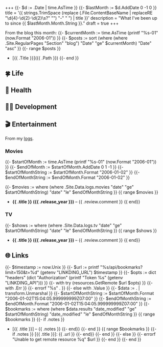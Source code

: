 +++
{{- $d := .Date | time.AsTime }}
{{- $lastMonth := $d.AddDate 0 -1 0 }}
title = '{{ strings.TrimSpace (replace (.File.ContentBaseName | replaceRE "\\d{4}-\\d{2}-\\d{2}\\s?" "") "-" " ") | title }}'
description = "What I've been up to since {{ $lastMonth.Month.String }}."
draft = true
+++

<!-- TODO: Add brief intro -->

From the blog this month:
{{- $currentMonth := time.AsTime (printf "%s-01" (now.Format "2006-01")) }}
{{- $posts := sort (where (where .Site.RegularPages "Section" "blog") "Date" "ge" $currentMonth) "Date" "asc" }}
{{- range $posts }}
  - [{{ .Title }}]({{ .Path }})
{{- end }}

## 🍀 Life

<!-- TODO: What has been going on -->

## 💪 Health

<!-- TODO: Have you been keeping active? -->

## 🧑‍💻 Development

<!-- TODO: What have you programming as of late? -->

## 🎬 Entertainment

From my [logs](/logs).

<!-- TODO: What have you been watching this past month -->

### Movies

{{- $startOfMonth := time.AsTime (printf "%s-01" (now.Format "2006-01")) }}
{{- $endOfMonth := $startOfMonth.AddDate 0 1 -1 }}
{{- $startOfMonthString := $startOfMonth.Format "2006-01-02" }}
{{- $endOfMonthString := $endOfMonth.Format "2006-01-02" }}

{{- $movies := where (where .Site.Data.logs.movies "date" "ge" $startOfMonthString) "date" "le" $endOfMonthString }}
{{ range $movies }}
- **{{ .title }} ({{ .release_year }})** – {{ .review.comment }}
{{ end}}

### TV

{{- $shows := where (where .Site.Data.logs.tv "date" "ge" $startOfMonthString) "date" "le" $endOfMonthString }}
{{ range $shows }}
- **{{ .title }} ({{ .release_year }})** – {{ .review.comment }}
{{ end}}

## 🌐 Links

{{- $timestamp := now.Unix }}
{{- $url := printf "%s/api/bookmarks?limit=150&t=%d" (getenv "LINKDING_URL") $timestamp }}
{{- $opts := dict "headers" (dict "Authorization" (printf "Token %s" (getenv "LINKDING_API"))) }}
{{- with try (resources.GetRemote $url $opts) }}
  {{- with .Err }}
    {{- errorf "%s" . }}
  {{- else with .Value }}
    {{- $data := . | transform.Unmarshal }}
    {{- $startOfMonthString := $startOfMonth.Format "2006-01-02T15:04:05.999999999Z07:00" }}
    {{- $endOfMonthString := $endOfMonth.Format "2006-01-02T15:04:05.999999999Z07:00" }}
    {{- $bookmarks := where (where $data.results "date_modified" "ge" $startOfMonthString) "date_modified" "le" $endOfMonthString }}
    {{ range $bookmarks }}
      {{- if .notes }}
- [{{ .title }}] – {{ .notes }}
      {{- end}}
    {{- end }}
    {{ range $bookmarks }}
      {{- if .notes }}
[{{ .title }}]: {{ .url }}
      {{- end}}
    {{- end }}
  {{- else }}
    {{- errorf "Unable to get remote resource %q" $url }}
  {{- end }}
{{- end }}
